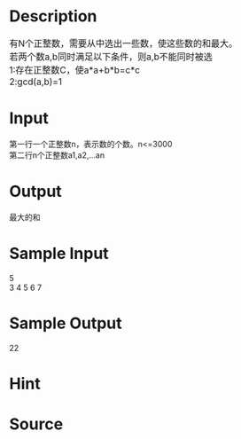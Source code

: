 
# Description

<div class="content"><p><span style="font-size: medium">有N个正整数，需要从中选出一些数，使这些数的和最大。<br/>
若两个数a,b同时满足以下条件，则a,b不能同时被选<br/>
1:存在正整数C，使a*a+b*b=c*c<br/>
2:gcd(a,b)=1</span></p></div>

# Input

<div class="content"><div>第一行一个正整数n，表示数的个数。n&lt;=3000</div>
<div>第二行n个正整数a1,a2,...an</div></div>

# Output

<div class="content"><p>最大的和</p></div>

# Sample Input

<div class="content"><span class="sampledata">5<br/>
3  4 5 6 7</span></div>

# Sample Output

<div class="content"><span class="sampledata">22</span></div>

# Hint

<div class="content"><p></p></div>

# Source

<div class="content"><p><a href="problemset.php?search="></a></p></div>

